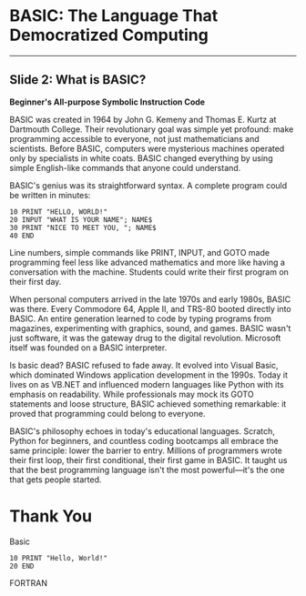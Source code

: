 # BASIC: The Language That Democratized Computing

---

## Slide 2: What is BASIC?

**Beginner's All-purpose Symbolic Instruction Code**

BASIC was created in 1964 by John G. Kemeny and Thomas E. Kurtz at Dartmouth College. Their revolutionary goal was simple yet profound: make programming accessible to everyone, not just mathematicians and scientists. Before BASIC, computers were mysterious machines operated only by specialists in white coats. BASIC changed everything by using simple English-like commands that anyone could understand.

BASIC's genius was its straightforward syntax. A complete program could be written in minutes:

```
10 PRINT "HELLO, WORLD!"
20 INPUT "WHAT IS YOUR NAME"; NAME$
30 PRINT "NICE TO MEET YOU, "; NAME$
40 END
```

Line numbers, simple commands like PRINT, INPUT, and GOTO made programming feel less like advanced mathematics and more like having a conversation with the machine. Students could write their first program on their first day.

When personal computers arrived in the late 1970s and early 1980s, BASIC was there. Every Commodore 64, Apple II, and TRS-80 booted directly into BASIC. An entire generation learned to code by typing programs from magazines, experimenting with graphics, sound, and games. BASIC wasn't just software, it was the gateway drug to the digital revolution. Microsoft itself was founded on a BASIC interpreter.

Is basic dead?
BASIC refused to fade away. It evolved into Visual Basic, which dominated Windows application development in the 1990s. Today it lives on as VB.NET and influenced modern languages like Python with its emphasis on readability. While professionals may mock its GOTO statements and loose structure, BASIC achieved something remarkable: it proved that programming could belong to everyone.

BASIC's philosophy echoes in today's educational languages. Scratch, Python for beginners, and countless coding bootcamps all embrace the same principle: lower the barrier to entry. Millions of programmers wrote their first loop, their first conditional, their first game in BASIC. It taught us that the best programming language isn't the most powerful—it's the one that gets people started.

# Thank You
Basic
```
10 PRINT "Hello, World!"
20 END

```

FORTRAN

```
```
